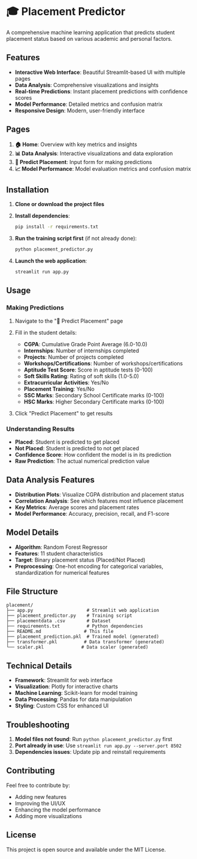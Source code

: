 # 🎓 Placement Predictor

A comprehensive machine learning application that predicts student placement status based on various academic and personal factors.

## Features

- **Interactive Web Interface**: Beautiful Streamlit-based UI with multiple pages
- **Data Analysis**: Comprehensive visualizations and insights
- **Real-time Predictions**: Instant placement predictions with confidence scores
- **Model Performance**: Detailed metrics and confusion matrix
- **Responsive Design**: Modern, user-friendly interface

## Pages

1. **🏠 Home**: Overview with key metrics and insights
2. **📊 Data Analysis**: Interactive visualizations and data exploration
3. **🎯 Predict Placement**: Input form for making predictions
4. **📈 Model Performance**: Model evaluation metrics and confusion matrix

## Installation

1. **Clone or download the project files**

2. **Install dependencies**:
   ```bash
   pip install -r requirements.txt
   ```

3. **Run the training script first** (if not already done):
   ```bash
   python placement_predictor.py
   ```

4. **Launch the web application**:
   ```bash
   streamlit run app.py
   ```

## Usage

### Making Predictions

1. Navigate to the "🎯 Predict Placement" page
2. Fill in the student details:
   - **CGPA**: Cumulative Grade Point Average (6.0-10.0)
   - **Internships**: Number of internships completed
   - **Projects**: Number of projects completed
   - **Workshops/Certifications**: Number of workshops/certifications
   - **Aptitude Test Score**: Score in aptitude tests (0-100)
   - **Soft Skills Rating**: Rating of soft skills (1.0-5.0)
   - **Extracurricular Activities**: Yes/No
   - **Placement Training**: Yes/No
   - **SSC Marks**: Secondary School Certificate marks (0-100)
   - **HSC Marks**: Higher Secondary Certificate marks (0-100)

3. Click "Predict Placement" to get results

### Understanding Results

- **Placed**: Student is predicted to get placed
- **Not Placed**: Student is predicted to not get placed
- **Confidence Score**: How confident the model is in its prediction
- **Raw Prediction**: The actual numerical prediction value

## Data Analysis Features

- **Distribution Plots**: Visualize CGPA distribution and placement status
- **Correlation Analysis**: See which features most influence placement
- **Key Metrics**: Average scores and placement rates
- **Model Performance**: Accuracy, precision, recall, and F1-score

## Model Details

- **Algorithm**: Random Forest Regressor
- **Features**: 11 student characteristics
- **Target**: Binary placement status (Placed/Not Placed)
- **Preprocessing**: One-hot encoding for categorical variables, standardization for numerical features

## File Structure

```
placement/
├── app.py                    # Streamlit web application
├── placement_predictor.py    # Training script
├── placementdata .csv        # Dataset
├── requirements.txt          # Python dependencies
├── README.md                # This file
├── placement_prediction.pkl  # Trained model (generated)
├── transformer.pkl          # Data transformer (generated)
└── scaler.pkl              # Data scaler (generated)
```

## Technical Details

- **Framework**: Streamlit for web interface
- **Visualization**: Plotly for interactive charts
- **Machine Learning**: Scikit-learn for model training
- **Data Processing**: Pandas for data manipulation
- **Styling**: Custom CSS for enhanced UI

## Troubleshooting

1. **Model files not found**: Run `python placement_predictor.py` first
2. **Port already in use**: Use `streamlit run app.py --server.port 8502`
3. **Dependencies issues**: Update pip and reinstall requirements

## Contributing

Feel free to contribute by:
- Adding new features
- Improving the UI/UX
- Enhancing the model performance
- Adding more visualizations

## License

This project is open source and available under the MIT License. 
